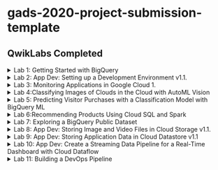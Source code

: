 <!-- Change title below -->

# gads-2020-project-submission-template

## QwikLabs Completed

<details>
  <!-- The complete lab title goes here 👇🏾-->
  <summary>Lab 1: Getting Started with BigQuery</summary>
  <!-- Provide path to the screenshot here. Example 👇🏾-->
  <img src="screenshots/Getting-Started-with-BigQuery.jpg">
</details>

<details>
  <!-- The complete lab title goes here 👇🏾-->
  <summary>Lab 2: App Dev: Setting up a Development Environment v1.1.</summary>
  <!-- Provide path to the screenshot here. Example 👇🏾-->
  <img src="screenshots/App-Dev-Setting-up-a-Development-Environment.jpg">
</details>


<details>
  <!-- The complete lab title goes here 👇🏾-->
  <summary>Lab 3: Monitoring Applications in Google Cloud 1.</summary>
  <!-- Provide path to the screenshot here. Example 👇🏾-->
  <img src="screenshots/Monitoring-Applications-in-Google-Cloud.jpg">
</details>

<details>
  <!-- The complete lab title goes here 👇🏾-->
  <summary>Lab 4:Classifying Images of Clouds in the Cloud with AutoML Vision</summary>
  <!-- Provide path to the screenshot here. Example 👇🏾-->
  <img src="screenshots/Classifying-Images-of-Clouds-in-the-Cloud-with-AutoML-Vision.jpg">
</details>

<details>
  <!-- The complete lab title goes here 👇🏾-->
  <summary>Lab 5: Predicting Visitor Purchases with a Classification Model with BigQuery ML</summary>
  <!-- Provide path to the screenshot here. Example 👇🏾-->
  <img src="screenshots/Predicting-Visitor-Purchases-with-a-Classification-Model-with-BigQuery-M.jpg">
</details>

<details>
  <!-- The complete lab title goes here 👇🏾-->
  <summary>Lab 6:Recommending Products Using Cloud SQL and Spark</summary>
  <!-- Provide path to the screenshot here. Example 👇🏾-->
  <img src="screenshots/Recommending-Products-Using-Cloud-SQL-and-Spark.jpg">
</details>

<details>
  <!-- The complete lab title goes here 👇🏾-->
  <summary>Lab 7: Exploring a BigQuery Public Dataset</summary>
  <!-- Provide path to the screenshot here. Example 👇🏾-->
  <img src="screenshots/Exploring-a-BigQuery-Public-Dataset.jpg">
</details>


<details>
  <!-- The complete lab title goes here 👇🏾-->
  <summary>Lab 8:  App Dev: Storing Image and Video Files in Cloud Storage v1.1.</summary>
  <!-- Provide path to the screenshot here. Example 👇🏾-->
  <img src="screenshots/App-Dev-Storing-Image-and-Video-Files-in-Cloud-Storage.jpg">
</details>

<details>
  <!-- The complete lab title goes here 👇🏾-->
  <summary>Lab 9: App Dev: Storing Application Data in Cloud Datastore v1.1</summary>
  <!-- Provide path to the screenshot here. Example 👇🏾-->
  <img src="screenshots/App-Dev-Storing-Application-Data-in-Cloud-Datastore.jpg">
</details>

<details>
  <!-- The complete lab title goes here 👇🏾-->
  <summary>Lab 10: App Dev: Create a Streaming Data Pipeline for a Real-Time Dashboard with Cloud Dataflow</summary>
  <!-- Provide path to the screenshot here. Example 👇🏾-->
  <img src="screenshots/Create-Streaming-Data-Pipeline-for-a-Real-Time-Dashboard.jpg">
</details>

<details>
  <!-- The complete lab title goes here 👇🏾-->
  <summary>Lab 11: Building a DevOps Pipeline</summary>
  <!-- Provide path to the screenshot here. Example 👇🏾-->
  <img src="screenshots/Building-a-DevOps-Pipeline-Copy.jpg">
</details>




```

